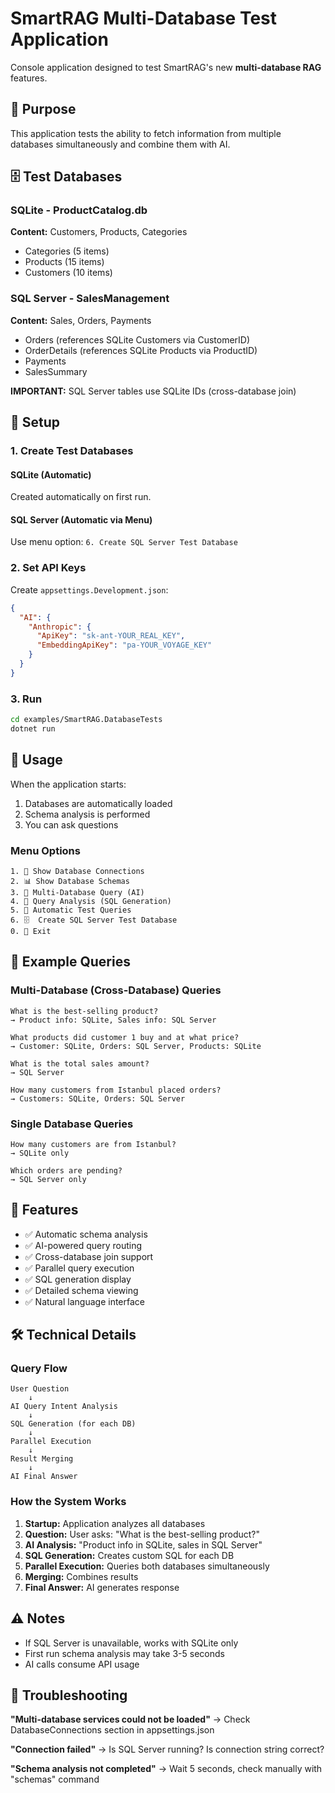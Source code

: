 # SmartRAG Multi-Database Test Application

Console application designed to test SmartRAG's new **multi-database RAG** features.

## 🎯 Purpose

This application tests the ability to fetch information from multiple databases simultaneously and combine them with AI.

## 🗄️ Test Databases

### SQLite - ProductCatalog.db
**Content:** Customers, Products, Categories
- Categories (5 items)
- Products (15 items)
- Customers (10 items)

### SQL Server - SalesManagement
**Content:** Sales, Orders, Payments
- Orders (references SQLite Customers via CustomerID)
- OrderDetails (references SQLite Products via ProductID)
- Payments
- SalesSummary

**IMPORTANT:** SQL Server tables use SQLite IDs (cross-database join)

## 🚀 Setup

### 1. Create Test Databases

#### SQLite (Automatic)
Created automatically on first run.

#### SQL Server (Automatic via Menu)
Use menu option: `6. Create SQL Server Test Database`

### 2. Set API Keys

Create `appsettings.Development.json`:

```json
{
  "AI": {
    "Anthropic": {
      "ApiKey": "sk-ant-YOUR_REAL_KEY",
      "EmbeddingApiKey": "pa-YOUR_VOYAGE_KEY"
    }
  }
}
```

### 3. Run

```bash
cd examples/SmartRAG.DatabaseTests
dotnet run
```

## 💬 Usage

When the application starts:

1. Databases are automatically loaded
2. Schema analysis is performed
3. You can ask questions

### Menu Options

```
1. 🔗 Show Database Connections
2. 📊 Show Database Schemas
3. 🤖 Multi-Database Query (AI)
4. 🔬 Query Analysis (SQL Generation)
5. 🧪 Automatic Test Queries
6. 🗄️  Create SQL Server Test Database
0. 🚪 Exit
```

## 📝 Example Queries

### Multi-Database (Cross-Database) Queries

```
What is the best-selling product?
→ Product info: SQLite, Sales info: SQL Server

What products did customer 1 buy and at what price?
→ Customer: SQLite, Orders: SQL Server, Products: SQLite

What is the total sales amount?
→ SQL Server

How many customers from Istanbul placed orders?
→ Customers: SQLite, Orders: SQL Server
```

### Single Database Queries

```
How many customers are from Istanbul?
→ SQLite only

Which orders are pending?
→ SQL Server only
```

## 🔬 Features

- ✅ Automatic schema analysis
- ✅ AI-powered query routing
- ✅ Cross-database join support
- ✅ Parallel query execution
- ✅ SQL generation display
- ✅ Detailed schema viewing
- ✅ Natural language interface

## 🛠️ Technical Details

### Query Flow

```
User Question
    ↓
AI Query Intent Analysis
    ↓
SQL Generation (for each DB)
    ↓
Parallel Execution
    ↓
Result Merging
    ↓
AI Final Answer
```

### How the System Works

1. **Startup:** Application analyzes all databases
2. **Question:** User asks: "What is the best-selling product?"
3. **AI Analysis:** "Product info in SQLite, sales in SQL Server"
4. **SQL Generation:** Creates custom SQL for each DB
5. **Parallel Execution:** Queries both databases simultaneously
6. **Merging:** Combines results
7. **Final Answer:** AI generates response

## ⚠️ Notes

- If SQL Server is unavailable, works with SQLite only
- First run schema analysis may take 3-5 seconds
- AI calls consume API usage

## 🐛 Troubleshooting

**"Multi-database services could not be loaded"**
→ Check DatabaseConnections section in appsettings.json

**"Connection failed"**
→ Is SQL Server running? Is connection string correct?

**"Schema analysis not completed"**
→ Wait 5 seconds, check manually with "schemas" command
